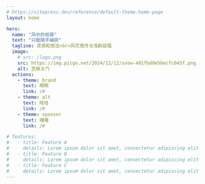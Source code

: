 ```yaml
---
# https://vitepress.dev/reference/default-theme-home-page
layout: home

hero:
  name: "风中的纸屑"
  text: "只是随手捕获"
  tagline: 灵感和想法<br>风花雪月与浅斟低唱
  image:
    # src: /logo.png
    src: https://img.picgo.net/2024/12/12/snow-481fbd0e5becfc045f.png
    alt: 芝麻关门
  actions:
    - theme: brand
      text: 啊啊
      link: /#
    - theme: alt
      text: 哇哇
      link: /#
    - theme: sponsor
      text: 嘎嘎
      link: /#

# features:
#   - title: Feature A
#     details: Lorem ipsum dolor sit amet, consectetur adipiscing elit
#   - title: Feature B
#     details: Lorem ipsum dolor sit amet, consectetur adipiscing elit
#   - title: Feature C
#     details: Lorem ipsum dolor sit amet, consectetur adipiscing elit
---
```


